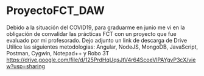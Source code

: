 # ProyectoFCT_DAW
Debido a la situación del COVID19, para graduarme en junio me vi en la obligación de convalidar las prácticas FCT con un proyecto que fue evaluado por mi profesorado. Dejo adjunto un link de descarga de Drive
Utilice las siguientes metodologias: Angular, NodeJS, MongoDB, JavaScript,
Postman, Cygwin, Notepad++ y Robo 3T
https://drive.google.com/file/d/125PrdHqUqsJtV4r64ScoeVlPAYgvP3cX/view?usp=sharing
